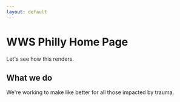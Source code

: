 ```yaml
---
layout: default
---
```


# WWS Philly Home Page

Let's see how this renders.

## What we do

We're working to make like better for all those impacted by trauma.
